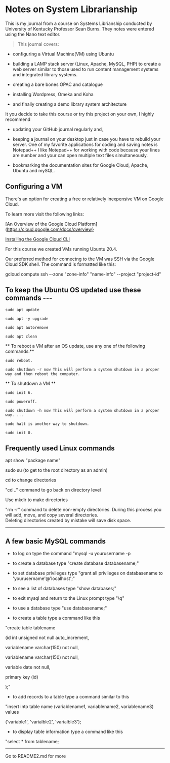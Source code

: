 # Notes on System Librarianship

This is my journal from a course on Systems Librianship conducted by University of Kentucky Professor Sean Burns. 
They notes were entered using the Nano text editor.

>This journal covers:

- configuring  a Virtual Machine(VM) using Ubuntu

- building a LAMP stack server (Linux, Apache, MySQL, PHP) to create a web server similar to those used to run content management systems and integrated library systems. 

- creating a bare bones OPAC and catalogue

- installing Wordpress, Omeka and Koha

- and finally creating a demo library system architecture  


It you decide to take this course or try this project on your own, I highly recommend 

- updating your GitHub journal regularly and, 

- keeping a journal on your desktop just in case you have to rebuild your server. One of my favorite applications
 for coding and saving notes is Notepad++   I like Notepad++ for working with code because your lines are number 
and your can open multiple text files simultaneously.

- bookmarking the documentation sites for Google Cloud, Apache, Ubuntu and mySQL.


## Configuring a VM 

There's an option for creating a free or relatively inexpensive VM on Google Cloud.

To learn more visit the following links:

[An Overview of the Google Cloud Platform](https://cloud.google.com/docs/overview}

[Installing the Google Cloud CLI]( https://cloud.google.com/sdk/docs/install-sdk)

For this course we created VMs running Ubuntu 20.4.  

Our preferred method for connectng to the VM was SSH via the Google Cloud SDK shell. The command is formatted like this:

gcloud compute ssh --zone "zone-info" "name-info" --project "project-id"
   

## To keep the Ubuntu OS updated use these commands ---

	sudo apt update

	sudo apt -y upgrade

	sudo apt autoremove

	sudo apt clean  


** To reboot a VM after an OS update, use any one of the following commands:**

    sudo reboot.

    sudo shutdown -r now This will perform a system shutdown in a proper way and then reboot the computer.
	
** To shutdown a VM ** 

    sudo init 6.

    sudo poweroff.

    sudo shutdown -h now This will perform a system shutdown in a proper way. ...

    sudo halt is another way to shutdown.

    sudo init 0.


## Frequently used Linux commands


apt show "package name"

sudo su (to get to the root directory as an admin)

cd to change directories

"cd .." command to go back on directory level

Use mkdir to make directories 

"rm -r" command to delete non-empty directories. During this process you will add, move, and copy several directories.  
Deleting directories created by mistake will save disk space. 
 
----------------------------

 
## A few basic MySQL commands

- to log on type the command "mysql -u yourusername -p

- to create a database type "create database databasename;"

- to set database privileges type "grant all privileges on databasename to 'yourusername'@'localhost';"

- to see a list of databases type "show databases;"

- to exit mysql and return to the Linux prompt type "\q"

- to use a database type "use databasename;"

- to create a table type a command like this
 
"create table tablename

(id int unsigned not null auto_increment, 

variablename varchar(150) not null,

variablename varchar(150) not null, 

variable date not null,

primary key (id)

);"

- to add records to a table type a command similar to this 

"insert into table name (variablename1, variablename2, variablename3) values

('variable1', 'varialble2', 'varialble3');

- to display table information type a command like this

"select * from tablename;
 

---

Go to README2.md for more 
